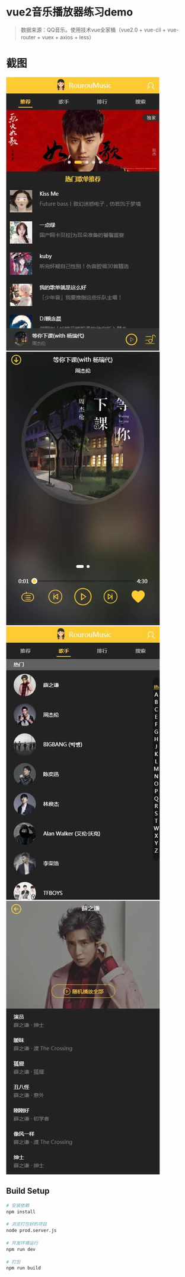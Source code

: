 # vue2音乐播放器练习demo

> 数据来源：QQ音乐。使用技术vue全家桶（vue2.0 + vue-cil + vue-router + vuex + axios + less）

# 截图
![image](https://github.com/trowa1234/rouroumusic/blob/master/Screenshots/01.jpg)
![image](https://github.com/trowa1234/rouroumusic/blob/master/Screenshots/02.jpg)
![image](https://github.com/trowa1234/rouroumusic/blob/master/Screenshots/03.jpg)
![image](https://github.com/trowa1234/rouroumusic/blob/master/Screenshots/04.jpg)

## Build Setup

``` bash
# 安装依赖
npm install

# 浏览打包好的项目
node prod.server.js

# 开发环境运行
npm run dev

# 打包
npm run build
```

